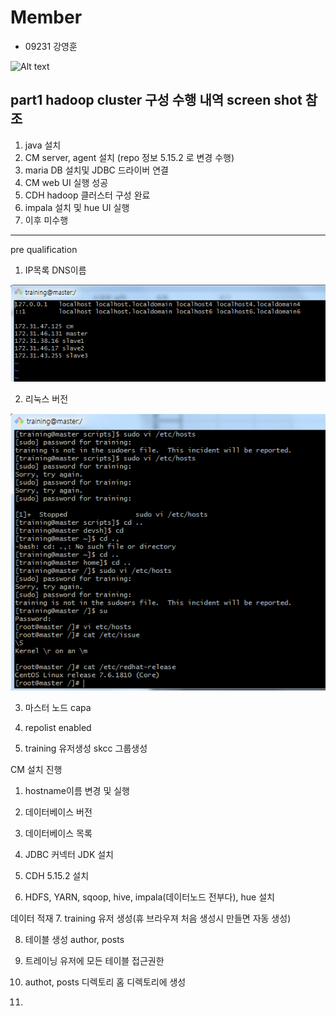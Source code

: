 # Member
<ul>
 <li> 09231 강영훈 </li>
</ul>

![Alt text](https://github.com/gogohs/skccBigData/blob/master/kangyounghun2.png)


## part1 hadoop cluster 구성 수행 내역 screen shot 참조
1. java 설치
2. CM server, agent 설치  (repo 정보 5.15.2 로 변경 수행)
3. maria DB 설치및 JDBC 드라이버 연결
4. CM web UI 실행 성공
5. CDH hadoop 클러스터 구성 완료
6. impala 설치 및 hue UI 실행
7. 이후 미수행
------

pre qualification

1. IP목록 DNS이름

![](DNS리스트.PNG)

2. 리눅스 버전

![](리눅스버전.png)

3. 마스터 노드 capa

4. repolist enabled

5. training 유저생성 skcc 그룹생성

CM 설치 진행
1. hostname이름 변경 및 실행

2. 데이터베이스 버전

3. 데이터베이스 목록 

4. JDBC 커넥터 JDK 설치

5. CDH 5.15.2 설치

6. HDFS, YARN, sqoop, hive, impala(데이터노드 전부다), hue 설치

데이터 적재
7. training 유저 생성(휴 브라우져 처음 생성시 만들면 자동 생성)

8. 테이블 생성 author, posts

9. 트레이닝 유저에 모든 테이블 접근권한

10. authot, posts 디렉토리 홈 디렉토리에 생성

11. 